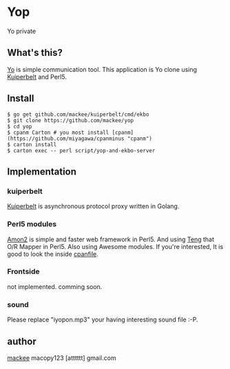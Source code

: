# Yop
Yo private

## What's this?
[Yo](http://www.justyo.co/ "Yo") is simple communication tool.
This application is Yo clone using [Kuiperbelt](https://github.com/mackee/kuiperbelt "kuiperbelt") and Perl5.

## Install

```
$ go get github.com/mackee/kuiperbelt/cmd/ekbo
$ git clone https://github.com/mackee/yop
$ cd yop
$ cpanm Carton # you most install [cpanm](https://github.com/miyagawa/cpanminus "cpanm")
$ carton install
$ carton exec -- perl script/yop-and-ekbo-server
```

## Implementation

### kuiperbelt
[Kuiperbelt](https://github.com/mackee/kuiperbelt "kuiperbelt") is asynchronous protocol proxy written in Golang.

### Perl5 modules
[Amon2](http://amon.64p.org/ "Amon2") is simple and faster web framework in Perl5.
And using [Teng](https://metacpan.org/pod/Teng "Teng") that O/R Mapper in Perl5.
Also using Awesome modules. If you're interested, It is good to look the inside [cpanfile](cpanfile "cpanfile").

### Frontside
not implemented. comming soon.

### sound
Please replace "iyopon.mp3" your having interesting sound file :-P.

## author

[mackee](https://github.com/mackee) macopy123 [atttttt] gmail.com